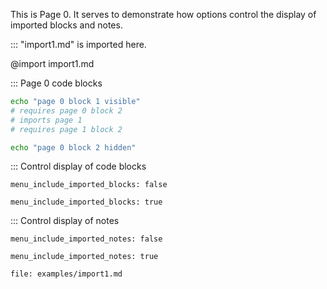 This is Page 0. It serves to demonstrate how options control the display of imported blocks and notes.

::: "import1.md" is imported here.

@import import1.md

::: Page 0 code blocks

```bash :page0_block1 +(page0_block2) +(page1_block2)
echo "page 0 block 1 visible"
# requires page 0 block 2
# imports page 1
# requires page 1 block 2
```

```bash :(page0_block2)
echo "page 0 block 2 hidden"
```

::: Control display of code blocks

```opts :hide_imported_blocks
menu_include_imported_blocks: false
```

```opts :show_imported_blocks
menu_include_imported_blocks: true
```

::: Control display of notes

```opts :hide_imported_notes
menu_include_imported_notes: false
```

```opts :show_imported_notes
menu_include_imported_notes: true
```

```link :page_1
file: examples/import1.md
```
